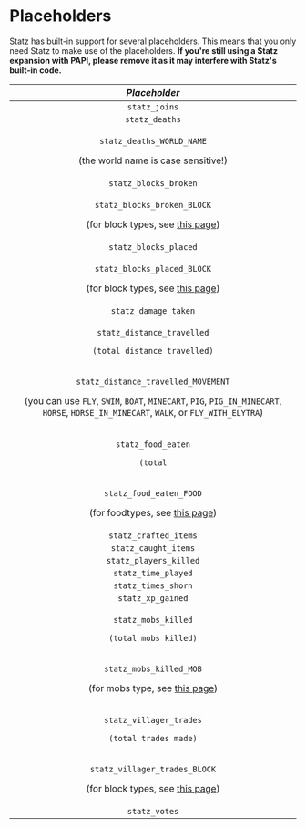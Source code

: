 # Placeholders

Statz has built-in support for several placeholders. This means that you only need Statz to make use of the placeholders. **If you're still using a Statz expansion with PAPI, please remove it as it may interfere with Statz's built-in code.**

<table>
  <thead>
    <tr>
      <th style="text-align:center"><em><b>Placeholder</b></em>
      </th>
    </tr>
  </thead>
  <tbody>
    <tr>
      <td style="text-align:center"><code>statz_joins</code>
      </td>
    </tr>
    <tr>
      <td style="text-align:center"><code>statz_deaths</code>
      </td>
    </tr>
    <tr>
      <td style="text-align:center">
        <p><code>statz_deaths_WORLD_NAME</code>
        </p>
        <p>(the world name is case sensitive!)</p>
      </td>
    </tr>
    <tr>
      <td style="text-align:center"><code>statz_blocks_broken</code>
      </td>
    </tr>
    <tr>
      <td style="text-align:center">
        <p><code>statz_blocks_broken_BLOCK</code>
        </p>
        <p>(for block types, see <a href="https://hub.spigotmc.org/javadocs/bukkit/org/bukkit/Material.html">this page</a>)</p>
      </td>
    </tr>
    <tr>
      <td style="text-align:center"><code>statz_blocks_placed</code>
      </td>
    </tr>
    <tr>
      <td style="text-align:center">
        <p><code>statz_blocks_placed_BLOCK</code>
        </p>
        <p>(for block types, see <a href="https://hub.spigotmc.org/javadocs/bukkit/org/bukkit/Material.html">this page</a>)</p>
      </td>
    </tr>
    <tr>
      <td style="text-align:center"><code>statz_damage_taken</code>
      </td>
    </tr>
    <tr>
      <td style="text-align:center">
        <p><code>statz_distance_travelled</code>
        </p>
        <p><code>(total distance travelled)</code>
        </p>
      </td>
    </tr>
    <tr>
      <td style="text-align:center">
        <p><code>statz_distance_travelled_MOVEMENT</code>
        </p>
        <p>(you can use <code>FLY</code>, <code>SWIM</code>, <code>BOAT</code>, <code>MINECART</code>, <code>PIG</code>, <code>PIG_IN_MINECART</code>, <code>HORSE</code>, <code>HORSE_IN_MINECART</code>, <code>WALK</code>,
          or <code>FLY_WITH_ELYTRA</code>)</p>
      </td>
    </tr>
    <tr>
      <td style="text-align:center">
        <p><code>statz_food_eaten</code>
        </p>
        <p><code>(total</code>
        </p>
      </td>
    </tr>
    <tr>
      <td style="text-align:center">
        <p><code>statz_food_eaten_FOOD</code>
        </p>
        <p>(for foodtypes, see <a href="https://hub.spigotmc.org/javadocs/bukkit/org/bukkit/Material.html">this page</a>)</p>
      </td>
    </tr>
    <tr>
      <td style="text-align:center"><code>statz_crafted_items</code>
      </td>
    </tr>
    <tr>
      <td style="text-align:center"><code>statz_caught_items</code>
      </td>
    </tr>
    <tr>
      <td style="text-align:center"><code>statz_players_killed</code>
      </td>
    </tr>
    <tr>
      <td style="text-align:center"><code>statz_time_played</code>
      </td>
    </tr>
    <tr>
      <td style="text-align:center"><code>statz_times_shorn</code>
      </td>
    </tr>
    <tr>
      <td style="text-align:center"><code>statz_xp_gained</code>
      </td>
    </tr>
    <tr>
      <td style="text-align:center">
        <p><code>statz_mobs_killed</code>
        </p>
        <p><code>(total mobs killed)</code>
        </p>
      </td>
    </tr>
    <tr>
      <td style="text-align:center">
        <p><code>statz_mobs_killed_MOB</code>
        </p>
        <p>(for mobs type, see <a href="https://hub.spigotmc.org/javadocs/bukkit/org/bukkit/entity/EntityType.html">this page</a>)</p>
      </td>
    </tr>
    <tr>
      <td style="text-align:center">
        <p><code>statz_villager_trades</code>
        </p>
        <p><code>(total trades made)</code>
        </p>
      </td>
    </tr>
    <tr>
      <td style="text-align:center">
        <p><code>statz_villager_trades_BLOCK</code>
        </p>
        <p>(for block types, see <a href="https://hub.spigotmc.org/javadocs/bukkit/org/bukkit/Material.html">this page</a>)</p>
      </td>
    </tr>
    <tr>
      <td style="text-align:center"><code>statz_votes</code>
      </td>
    </tr>
  </tbody>
</table>



